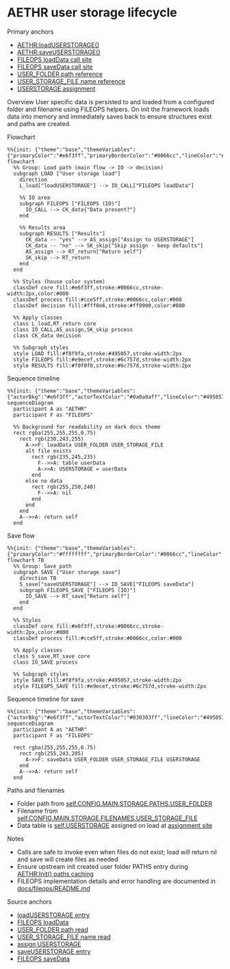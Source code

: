 # AETHR user storage lifecycle

Primary anchors
- [AETHR:loadUSERSTORAGE()](../../dev/AETHR.lua:344)
- [AETHR:saveUSERSTORAGE()](../../dev/AETHR.lua:361)
- [FILEOPS loadData call site](../../dev/AETHR.lua:347)
- [FILEOPS saveData call site](../../dev/AETHR.lua:362)
- [USER_FOLDER path reference](../../dev/AETHR.lua:348)
- [USER_STORAGE_FILE name reference](../../dev/AETHR.lua:349)
- [USERSTORAGE assignment](../../dev/AETHR.lua:352)

Overview
User specific data is persisted to and loaded from a configured folder and filename using FILEOPS helpers. On init the framework loads data into memory and immediately saves back to ensure structures exist and paths are created.

Flowchart

```mermaid
%%{init: {"theme":"base","themeVariables":{"primaryColor":"#e6f3ff","primaryBorderColor":"#0066cc","lineColor":"#495057","textColor":"#e9ecef","fontSize":"14px"}}}%%
flowchart
  %% Group: Load path (main flow -> IO -> decision)
  subgraph LOAD ["User storage load"]
    direction
    L_load["loadUSERSTORAGE"] --> IO_CALL["FILEOPS loadData"]

    %% IO area
    subgraph FILEOPS ["FILEOPS (IO)"]
      IO_CALL --> CK_data{"Data present?"}
    end

    %% Results area
    subgraph RESULTS ["Results"]
      CK_data -- "yes" --> AS_assign["Assign to USERSTORAGE"]
      CK_data -- "no" --> SK_skip["Skip assign - keep defaults"]
      AS_assign --> RT_return["Return self"]
      SK_skip --> RT_return
    end
  end

  %% Styles (house color system)
  classDef core fill:#e6f3ff,stroke:#0066cc,stroke-width:2px,color:#000
  classDef process fill:#cce5ff,stroke:#0066cc,color:#000
  classDef decision fill:#fff0e6,stroke:#ff9900,color:#000

  %% Apply classes
  class L_load,RT_return core
  class IO_CALL,AS_assign,SK_skip process
  class CK_data decision

  %% Subgraph styles
  style LOAD fill:#f8f9fa,stroke:#495057,stroke-width:2px
  style FILEOPS fill:#e9ecef,stroke:#6c757d,stroke-width:2px
  style RESULTS fill:#f0f0f0,stroke:#6c757d,stroke-width:2px
```

Sequence timeline

```mermaid
%%{init: {"theme":"base","themeVariables":{"actorBkg":"#e6f3ff","actorTextColor":"#0a0a0aff","lineColor":"#495057","signalColor":"#0066cc","signalTextColor":"#070707ff","textColor":"#222222ff","fontSize":"14px"}}}%%
sequenceDiagram
  participant A as "AETHR"
  participant F as "FILEOPS"

  %% Background for readability on dark docs theme
  rect rgba(255,255,255,0.75)
    rect rgb(230,243,255)
      A->>F: loadData USER_FOLDER USER_STORAGE_FILE
      alt file exists
        rect rgb(235,245,235)
          F-->>A: table userData
          A->>A: USERSTORAGE = userData
        end
      else no data
        rect rgb(255,250,240)
          F-->>A: nil
        end
      end
    end
    A-->>A: return self
  end
```

Save flow

```mermaid
%%{init: {"theme":"base","themeVariables":{"primaryColor":"#ffffffff","primaryBorderColor":"#0066cc","lineColor":"#495057","textColor":"#1a1a1aff","fontSize":"14px"}}}%%
flowchart TB
  %% Group: Save path
  subgraph SAVE ["User storage save"]
    direction TB
    S_save["saveUSERSTORAGE"] --> IO_SAVE["FILEOPS saveData"]
    subgraph FILEOPS_SAVE ["FILEOPS (IO)"]
      IO_SAVE --> RT_save["Return self"]
    end
  end

  %% Styles
  classDef core fill:#e6f3ff,stroke:#0066cc,stroke-width:2px,color:#000
  classDef process fill:#cce5ff,stroke:#0066cc,color:#000

  %% Apply classes
  class S_save,RT_save core
  class IO_SAVE process

  %% Subgraph styles
  style SAVE fill:#f8f9fa,stroke:#495057,stroke-width:2px
  style FILEOPS_SAVE fill:#e9ecef,stroke:#6c757d,stroke-width:2px
```

Sequence timeline for save

```mermaid
%%{init: {"theme":"base","themeVariables":{"actorBkg":"#e6f3ff","actorTextColor":"#030303ff","lineColor":"#495057","signalColor":"#0066cc","signalTextColor":"#242424ff","textColor":"#000000ff","fontSize":"14px"}}}%%
sequenceDiagram
  participant A as "AETHR"
  participant F as "FILEOPS"

  rect rgba(255,255,255,0.75)
    rect rgb(255,243,205)
      A->>F: saveData USER_FOLDER USER_STORAGE_FILE USERSTORAGE
    end
    A-->>A: return self
  end
```

Paths and filenames
- Folder path from [self.CONFIG.MAIN.STORAGE.PATHS.USER_FOLDER](../../dev/AETHR.lua:348)
- Filename from [self.CONFIG.MAIN.STORAGE.FILENAMES.USER_STORAGE_FILE](../../dev/AETHR.lua:349)
- Data table is [self.USERSTORAGE](../../dev/AETHR.lua:56) assigned on load at [assignment site](../../dev/AETHR.lua:352)

Notes
- Calls are safe to invoke even when files do not exist; load will return nil and save will create files as needed
- Ensure upstream init created user folder PATHS entry during [AETHR:Init() paths caching](./init.md)
- FILEOPS implementation details and error handling are documented in [docs/fileops/README.md](../fileops/README.md)

Source anchors
- [loadUSERSTORAGE entry](../../dev/AETHR.lua:344)
- [FILEOPS loadData](../../dev/AETHR.lua:347)
- [USER_FOLDER path read](../../dev/AETHR.lua:348)
- [USER_STORAGE_FILE name read](../../dev/AETHR.lua:349)
- [assign USERSTORAGE](../../dev/AETHR.lua:352)
- [saveUSERSTORAGE entry](../../dev/AETHR.lua:361)
- [FILEOPS saveData](../../dev/AETHR.lua:362)